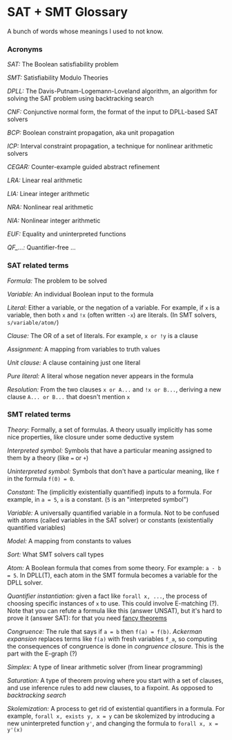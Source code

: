 # SAT + SMT Glossary

A bunch of words whose meanings I used to not know.

### Acronyms

*SAT:* The Boolean satisfiability problem

*SMT:* Satisfiability Modulo Theories

*DPLL:* The Davis-Putnam-Logemann-Loveland algorithm, an algorithm for solving
the SAT problem using backtracking search

*CNF:* Conjunctive normal form, the format of the input to DPLL-based SAT
solvers

*BCP:* Boolean constraint propagation, aka unit propagation

*ICP:* Interval constraint propagation, a technique for nonlinear arithmetic
solvers

*CEGAR:* Counter-example guided abstract refinement

*LRA:* Linear real arithmetic

*LIA:* Linear integer arithmetic

*NRA:* Nonlinear real arithmetic

*NIA:* Nonlinear integer arithmetic

*EUF:* Equality and uninterpreted functions

*QF_...:* Quantifier-free ...


### SAT related terms

*Formula:* The problem to be solved

*Variable:* An individual Boolean input to the formula

*Literal:* Either a variable, or the negation of a variable. For example, if `x`
is a variable, then both `x` and `!x` (often written `-x`) are literals. (In
SMT solvers, `s/variable/atom/`)

*Clause:* The OR of a set of literals. For example, `x or !y` is a clause

*Assignment:* A mapping from variables to truth values

*Unit clause:* A clause containing just one literal

*Pure literal:* A literal whose negation never appears in the formula

*Resolution:* From the two clauses `x or A...` and `!x or B...`, deriving a new
clause `A... or B...` that doesn't mention `x`


### SMT related terms

*Theory:* Formally, a set of formulas. A theory usually implicitly has some
nice properties, like closure under some deductive system

*Interpreted symbol:* Symbols that have a particular meaning assigned to them by
a theory (like `=` or `+`)

*Uninterpreted symbol:* Symbols that don't have a particular meaning, like `f`
in the formula `f(0) = 0`.

*Constant:* The (implicitly existentially quantified) inputs to a formula. For
example, in `a = 5`, `a` is a constant. (`5` is an "interpreted symbol")

*Variable:* A universally quantified variable in a formula. Not to be confused
with atoms (called variables in the SAT solver) or constants (existentially
quantified variables)

*Model:* A mapping from constants to values

*Sort:* What SMT solvers call types

*Atom:* A Boolean formula that comes from some theory. For example: `a - b = 5`.
In DPLL(T), each atom in the SMT formula becomes a variable for the DPLL solver.

*Quantifier instantiation:* given a fact like `forall x, ...`, the process of
choosing specific instances of `x` to use.  This could involve E-matching (?).
Note that you can refute a formula like this (answer UNSAT), but it's hard to
prove it (answer SAT): for that you need [fancy theorems]

[fancy theorems]: http://leodemoura.github.io/files/citr09.pdf

*Congruence:* The rule that says if `a = b` then `f(a) = f(b)`. *Ackerman
expansion* replaces terms like `f(a)` with fresh variables `f_a`, so computing
the consequences of congruence is done in *congruence closure*.  This is the
part with the E-graph (?)

*Simplex:* A type of linear arithmetic solver (from linear programming)

*Saturation:* A type of theorem proving where you start with a set of clauses,
and use inference rules to add new clauses, to a fixpoint. As opposed to
*backtracking search*

*Skolemization:* A process to get rid of existential quantifiers in a
formula. For example, `forall x, exists y, x = y` can be skolemized by
introducing a new uninterpreted function `y'`, and changing the formula to
`forall x, x = y'(x)`
